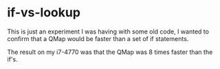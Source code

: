 # if-vs-lookup

This is just an experiment I was having with some old code, I wanted to confirm
that a QMap would be faster than a set of if statements.

The result on my i7-4770 was that the QMap was 8 times faster than the if's.
